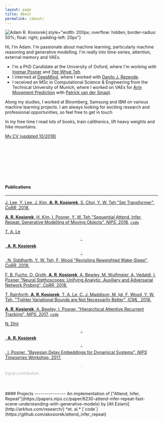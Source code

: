 ```yaml
---
layout: page
title: About
permalink: /about/
---
```


![Adam R. Kosiorek](../resources/me.jpg){:style="width: 200px; overflow: hidden; border-radius: 50%; float: right; padding-left: 20px"}

Hi, I'm Adam.
I'm passionate about machine learning, particularly machine reasoning and generative modelling.
I'm really into time-series, attention, external memory and VAEs.
* I'm a PhD Candidate at the University of Oxford, where I'm working with [Ingmar Posner](http://ori.ox.ac.uk/mrg_people/ingmar-posner/) and [Yee Whye Teh](https://www.stats.ox.ac.uk/~teh/).
* I interned at [DeepMind](https://deepmind.com/), where I worked with [Danilo J. Rezende](https://scholar.google.co.uk/citations?user=UGlyhFMAAAAJ&hl=en).
* I received an MSc in Computational Science & Engineering from the Technical University of Munich, where I worked on VAEs for [Arm Movement Prediction](http://brml.org/positions/master-thesis-arm-movement-prediction/) with [Patrick van der Smagt](http://brml.org/people/smagt/).

Along my studies, I worked at Bloomberg, Samsung and IBM on various machine learning projects.
I am always looking for exciting research and professional opportunities, so feel free to get in touch

In my free time I read lots of books, train calithenics, lift heavy weights and hike mountains.

[My CV (updated 10/2018)](../resources/cv_adam_kosiorek.pdf)

<div style="margin: 150px;"></div>

#### Publications
----------------
[J. Lee, Y. Lee, J. Kim, **A. R. Kosiorek**, S. Choi, Y. W. Teh "Set Transformer", _CoRR_, 2018.](https://arxiv.org/abs/1810.00825)

[**A. R. Kosiorek**, H. Kim, I. Posner, Y. W. Teh "Sequential Attend, Infer, Repeat: Generative Modelling of Moving Objects", _NIPS_, 2018.](https://arxiv.org/abs/1806.01794) [`code`](https://github.com/akosiorek/sqair)

[T. A. Le<sup style="color: #B0B0B0;">$$\circ$$</sup>, **A. R. Kosiorek**<sup style="color: #B0B0B0;">$$\circ$$</sup>, N. Siddharth, Y. W. Teh, F. Wood "Revisiting Reweighted Wake-Sleep", _CoRR_, 2018.](https://arxiv.org/abs/1805.10469)

[F. B. Fuchs, O. Groth, **A. R. Kosiorek**, A. Bewley, M. Wulfmeier, A. Vedaldi, I. Posner "Neural Stethoscopes: Unifying Analytic, Auxiliary and Adversarial Network Probing", _CoRR_, 2018.](https://arxiv.org/abs/1806.05502)

[T. Rainforth, **A. R. Kosiorek**, T. A. Le, C. J. Maddison, M. Igl, F. Wood, Y. W. Teh, "Tighter Variational Bounds are Not Necessarily Better", _ICML_, 2018.](https://arxiv.org/abs/1802.04537)

[**A. R. Kosiorek**, A. Bewley, I. Posner, "Hierarchical Attentive Recurrent Tracking", _NIPS_, 2017.](https://arxiv.org/abs/1706.09262) [`code`](https://github.com/akosiorek/hart)

[N. Dhir<sup style="color: #B0B0B0;">$$\circ$$</sup>, **A. R. Kosiorek**<sup style="color: #B0B0B0;">$$\circ$$</sup>, I. Posner, "Bayesian Delay Embeddings for Dynamical Systems", _NIPS Timeseries Workshop_, 2017.](http://www.robots.ox.ac.uk/~mobile/Papers/2017NIPS_dhir.pdf)

<sup style="color: #B0B0B0;">$$\circ$$</sup> <span style="color: #B0B0B0; font-size: small;">Equal contribution.</span>

<div style="margin: 50px;"></div>
#### Projects
----------------
An implementation of ["Attend, Infer, Repeat"](https://papers.nips.cc/paper/6230-attend-infer-repeat-fast-scene-understanding-with-generative-models) by [Ali Eslami](http://arkitus.com/research/) *et. al.*  [`code`](https://github.com/akosiorek/attend_infer_repeat)
